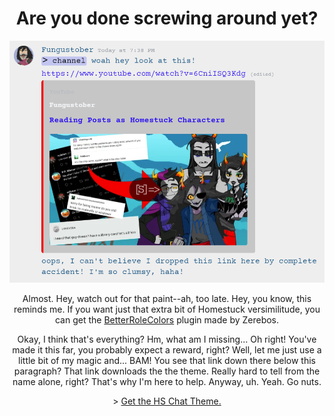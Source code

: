 <!DOCTYPE html>
<html>
<link rel="stylesheet" href="readme.css">
  <h1 align=center>Are you done screwing around yet?</h1>
  </head>
  <body>
   <div align=center><img src="https://github.com/Fungustober/HS-Chat-Theme/blob/main/images%20for%20the%20funny%20readme%20thing/example7.png?raw=true" alt="Channels">
     <p>Almost. Hey, watch out for that paint--ah, too late. Hey, you know, this reminds me. If you want just that extra bit of Homestuck versimilitude, you can get the <a href="https://betterdiscord.app/plugin/BetterRoleColors">BetterRoleColors</a> plugin made by Zerebos.</p>
	 <p>Okay, I think that's everything? Hm, what am I missing... Oh right! You've made it this far, you probably expect a reward, right? Well, let me just use a little bit of my magic and... BAM! You see that link down there below this paragraph? That link downloads the the theme. Really hard to tell from the name alone, right? That's why I'm here to help. Anyway, uh. Yeah. Go nuts.</p>
	 <p>> <a href="https://github.com/Fungustober/HS-Chat-Theme/archive/refs/heads/main.zip">Get the HS Chat Theme.</a></p>
   </div>
  </body>
